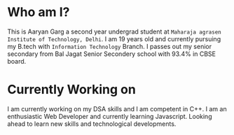 # Who am I?

This is Aaryan Garg a second year undergrad student at `Maharaja agrasen Institute of Technology, Delhi`. I am 19 years old and currently pursuing my B.tech with 
`Information Technology` Branch. I passes out my senior secondary from Bal Jagat Senior Secondery school with 93.4% in CBSE board.

# Currently Working on

I am currently working on my DSA skills and I am competent in C++.
I am an enthusiastic Web Developer and currently learning Javascript.
Looking ahead to learn new skills and technological developments.

